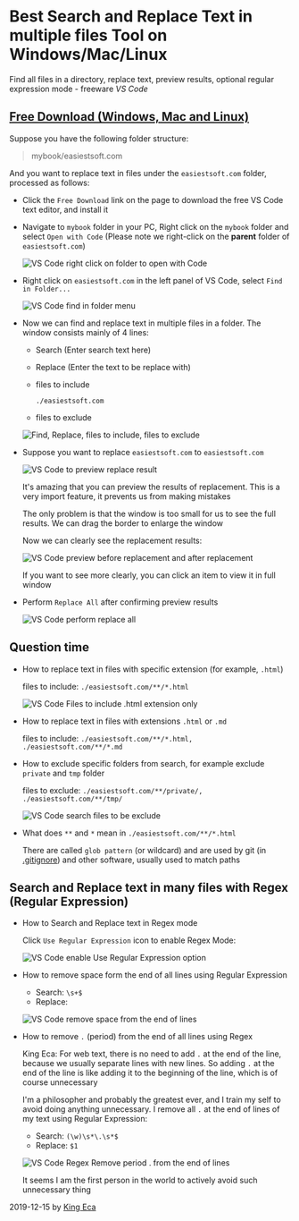 Best Search and Replace Text in multiple files Tool on Windows/Mac/Linux
===================

Find all files in a directory, replace text, preview results, optional regular expression mode - freeware _VS Code_

[Free Download (Windows, Mac and Linux)](https://code.visualstudio.com/download)
----------

Suppose you have the following folder structure:

> mybook/easiestsoft.com

And you want to replace text in files under the `easiestsoft.com` folder, processed as follows:

- Click the `Free Download` link on the page to download the free VS Code text editor, and install it
- Navigate to `mybook` folder in your PC, Right click on the `mybook` folder and select `Open with Code` (Please note we right-click on the **parent** folder of `easiestsoft.com`)

  ![VS Code right click on folder to open with Code](img/right-click-open-with-code.png)

- Right click on `easiestsoft.com` in the left panel of VS Code, select `Find in Folder...`

  ![VS Code find in folder menu](img/select-find-in-folder.png)

- Now we can find and replace text in multiple files in a folder. The window consists mainly of 4 lines:
  - Search (Enter search text here)
  - Replace (Enter the text to be replace with)
  - files to include

    `./easiestsoft.com`
  - files to exclude

  ![Find, Replace, files to include, files to exclude](img/find-replace-files-to-include-exclude.png)

- Suppose you want to replace `easiestsoft.com` to `easiestsoft.com`

  ![VS Code to preview replace result](img/preveiw-replace-result.png)

  It's amazing that you can preview the results of replacement. This is a very import feature, it prevents us from making mistakes

  The only problem is that the window is too small for us to see the full results. We can drag the border to enlarge the window

  Now we can clearly see the replacement results:

  ![VS Code preview before replacement and after replacement](img/before-after-replacement.png)

  If you want to see more clearly, you can click an item to view it in full window

- Perform `Replace All` after confirming preview results

  ![VS Code perform replace all](img/vscode-replace-all.png)

Question time
------

- How to replace text in files with specific extension (for example, `.html`)

  files to include: `./easiestsoft.com/**/*.html`

  ![VS Code Files to include .html extension only](img/files-to-include-html-extension.png)

- How to replace text in files with extensions `.html` or `.md`

  files to include: `./easiestsoft.com/**/*.html, ./easiestsoft.com/**/*.md`

- How to exclude specific folders from search, for example exclude `private` and `tmp` folder

  files to exclude: `./easiestsoft.com/**/private/, ./easiestsoft.com/**/tmp/`

  ![VS Code search files to be exclude](img/vscode-files-to-exclude-pattern.png)

- What does `**` and `*` mean in `./easiestsoft.com/**/*.html`

  There are called `glob pattern` (or wildcard) and are used by git (in [.gitignore](https://git-scm.com/docs/gitignore)) and other software, usually used to match paths

Search and Replace text in many files with Regex (Regular Expression)
---------------

- How to Search and Replace text in Regex mode

  Click `Use Regular Expression` icon to enable Regex Mode:

  ![VS Code enable Use Regular Expression option](img/vscode-enable-use-regular-expression.png)

- How to remove space form the end of all lines using Regular Expression
  - Search: `\s+$`
  - Replace:

  ![VS Code remove space from the end of lines](img/vscode-regex-remove-space-from-end-of-lines.png)

- How to remove `.` (period) from the end of all lines using Regex

  King Eca: For web text, there is no need to add `.` at the end of the line, because we usually separate lines with new lines. So adding `.` at the end of the line is like adding it to the beginning of the line, which is of course unnecessary

  I'm a philosopher and probably the greatest ever, and I train my self to avoid doing anything unnecessary. I remove all `.` at the end of lines of my text using Regular Expression:

  - Search: `(\w)\s*\.\s*$`
  - Replace: `$1`

  ![VS Code Regex Remove period . from the end of lines](img/vscode-remove-period-from-end-of-line.png)

  It seems I am the first person in the world to actively avoid such unnecessary thing


2019-12-15 by [King Eca](../../stars/a-king-eca/index.md)